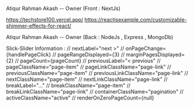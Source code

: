 Atiqur Rahman Akash -- Owner (Front : NextJs)

https://techstore100.vercel.app/
https://reactjsexample.com/customizable-shimmer-effects-for-react/

Atiqur Rahman Akash -- Owner (Back : NodeJs , Express , MongoDb)



Slick-Slider Information : 
        // nextLabel="next >"
        // onPageChange={handlePageClick}
        // pageRangeDisplayed={3}
        // marginPagesDisplayed={2}
        // pageCount={pageCount}
        // previousLabel="< previous"
        // pageClassName="page-item"
        // pageLinkClassName="page-link"
        // previousClassName="page-item"
        // previousLinkClassName="page-link"
        // nextClassName="page-item"
        // nextLinkClassName="page-link"
        // breakLabel="..."
        // breakClassName="page-item"
        // breakLinkClassName="page-link"
        // containerClassName="pagination"
        // activeClassName="active"
        // renderOnZeroPageCount={null}
